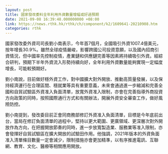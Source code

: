 ```yaml
---
layout: post
title: 國家發改委料全年利用外資數量增幅或好過預期
date: 2021-09-08 16:39:48.000000000 +08:00
link: https://news.rthk.hk/rthk/ch/component/k2/1609641-20210908.htm
categories: rthk
---
```


國家發改委外資司司長劉小南表示，今年首7個月，全國吸引外資1007.4億美元，按年增長30.9%。雖然全球疫情嚴峻，影響跨國公司投資意願，以及國內招商引資情況，但中國率先控制疫情，產業鏈和供應鏈完善等因素將持續吸引外資。經綜合研判，預期下半年外資流入形勢持續向好，全年利用外資數量能夠實現一定幅度增長，可能較預期好。

劉小南說，目前做好穩外資工作，對中國擴大對外開放、推動高質量發展，以及保持經濟運行在合理區間、穩就業等具有重要意義，未來會通過進一步縮減和完善全國和自貿試驗區外資准入負面清單，放寬外資准入限制，亦會在完善指導外商投資方向政策的同時，按照國際通行方式和有關辦法，開展外資安全審查工作，做好風險防控。

劉小南提到，發改委目前正會同商務部修訂外資准入負面清單，目標是今年底前出台，當局在修訂負面清單的過程中，堅持以更大範圍、更廣領域、更深層次對外開放作為方向，在把握開放節奏的同時，進一步放寬製造業、服務業等准入限制，亦會發揮好自貿試驗區在擴大開放的試驗田作用。他強調，2021年版本的外資負面准入清單條目數量一定會減少，限制措施亦會更加精準，以有序推進電訊、互聯網、教育、文化、醫療等相關應用開放。
